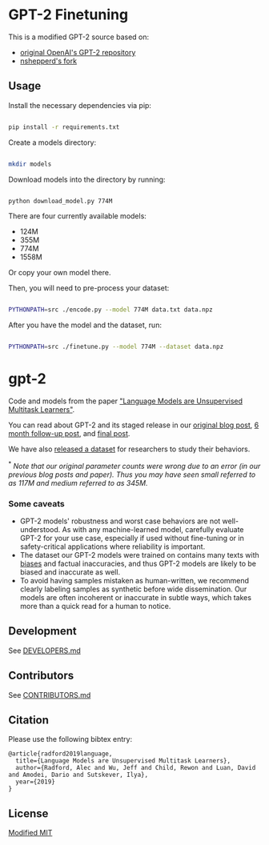 
# GPT-2 Finetuning

This is a modified GPT-2 source based on:
* [original OpenAI's GPT-2 repository](https://github.com/openai/gpt-2)
* [nshepperd's fork](https://github.com/nshepperd/gpt-2)

## Usage
Install the necessary dependencies via pip:
```bash

pip install -r requirements.txt

```

Create a models directory:
```bash

mkdir models

```

Download models into the directory by running:
```bash

python download_model.py 774M

```
There are four currently available models:
* 124M
* 355M
* 774M
* 1558M

Or copy your own model there.

Then, you will need to pre-process your dataset:
```bash

PYTHONPATH=src ./encode.py --model 774M data.txt data.npz

```

After you have the model and the dataset, run:
```bash

PYTHONPATH=src ./finetune.py --model 774M --dataset data.npz

```

# gpt-2

Code and models from the paper ["Language Models are Unsupervised Multitask Learners"](https://d4mucfpksywv.cloudfront.net/better-language-models/language-models.pdf).

You can read about GPT-2 and its staged release in our [original blog post](https://blog.openai.com/better-language-models/), [6 month follow-up post](https://openai.com/blog/gpt-2-6-month-follow-up/), and [final post](https://www.openai.com/blog/gpt-2-1-5b-release/).

We have also [released a dataset](https://github.com/openai/gpt-2-output-dataset) for researchers to study their behaviors.

<sup>*</sup> *Note that our original parameter counts were wrong due to an error (in our previous blog posts and paper).  Thus you may have seen small referred to as 117M and medium referred to as 345M.*

### Some caveats

- GPT-2 models' robustness and worst case behaviors are not well-understood.  As with any machine-learned model, carefully evaluate GPT-2 for your use case, especially if used without fine-tuning or in safety-critical applications where reliability is important.
- The dataset our GPT-2 models were trained on contains many texts with [biases](https://twitter.com/TomerUllman/status/1101485289720242177) and factual inaccuracies, and thus GPT-2 models are likely to be biased and inaccurate as well.
- To avoid having samples mistaken as human-written, we recommend clearly labeling samples as synthetic before wide dissemination.  Our models are often incoherent or inaccurate in subtle ways, which takes more than a quick read for a human to notice.

## Development

See [DEVELOPERS.md](./DEVELOPERS.md)

## Contributors

See [CONTRIBUTORS.md](./CONTRIBUTORS.md)

## Citation

Please use the following bibtex entry:
```
@article{radford2019language,
  title={Language Models are Unsupervised Multitask Learners},
  author={Radford, Alec and Wu, Jeff and Child, Rewon and Luan, David and Amodei, Dario and Sutskever, Ilya},
  year={2019}
}
```

## License

[Modified MIT](./LICENSE)
